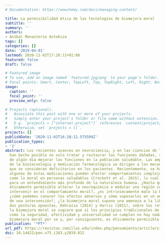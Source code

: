 ```yaml
---
# Documentation: https://wowchemy.com/docs/managing-content/

title: La permisibilidad ética de las tecnologías de biomejora moral
subtitle: ''
summary: ''
authors:
- Aníbal Monasterio Astobiza
tags: []
categories: []
date: '2019-04-01'
lastmod: 2020-11-02T17:28:12+01:00
featured: false
draft: false

# Featured image
# To use, add an image named `featured.jpg/png` to your page's folder.
# Focal points: Smart, Center, TopLeft, Top, TopRight, Left, Right, BottomLeft, Bottom, BottomRight.
image:
  caption: ''
  focal_point: ''
  preview_only: false

# Projects (optional).
#   Associate this post with one or more of your projects.
#   Simply enter your project's folder or file name without extension.
#   E.g. `projects = ["internal-project"]` references `content/project/deep-learning/index.md`.
#   Otherwise, set `projects = []`.
projects: []
publishDate: '2020-11-02T16:28:12.575599Z'
publication_types:
- '2'
abstract: Los recientes avances en neurociencia, y en las ciencias de la vida en general,
  han hecho posible no solo tratar y restaurar las funciones dañadas, sino la posibilidad
  de algún día mejorar las funciones en la población saludable. Las amplias aplicaciones
  de la biotecnología y medicación farmacológica se dirigen a los mecanismos próximos
  que se consideran deficitarios en los pacientes. Recientemente, se ha mostrado como
  algunas de estas medicaciones pueden afectar comportamientos complejos humanos,
  como la moral en personas saludables (Crockett et al. 2015), lo cual abre la puerta
  para un entendimiento más profundo de la naturaleza humana. ¿Hasta que punto es
  éticamente permisible alterar la neuroquímica o modular una región cerebral para
  intervenir en el comportamiento moral?, ¿es intrínsecamente malo la biomejora moral?,
  ¿cómo podemos conocer los efectos adversos y cómo sopesarlos en un análisis coste/beneficio
  de una intervención?, ¿la biomejora moral supone una amenaza a la libertad? Considerando
  dos posturas opuestas, DeGrazia (2014) y Harris (2011), sobre los retos éticos de
  la biomejora moral se sugiere que si los principios tradicionales de la bioética
  como la seguridad, efectividad y universalidad se cumplen no hay nada malo en la
  biomejora moral per se y, por consiguiente, es éticamente permisible.
publication: '*PT*'
url_pdf: https://revistas.comillas.edu/index.php/pensamiento/article/view/11334
doi: 10.14422/pen.v75.i283.y2019.022
---
```

